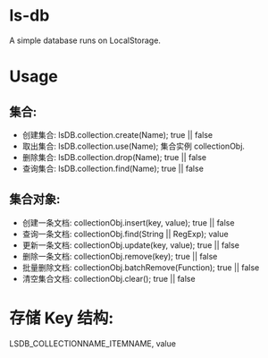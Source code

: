 # ls-db

A simple database runs on LocalStorage.

# Usage
集合:
---
- 创建集合: lsDB.collection.create(Name);   true || false
- 取出集合: lsDB.collection.use(Name);   集合实例 collectionObj.
- 删除集合: lsDB.collection.drop(Name);   true || false
- 查询集合: lsDB.collection.find(Name);   true || false
  
集合对象:
---
- 创建一条文档: collectionObj.insert(key, value);   true || false
- 查询一条文档: collectionObj.find(String || RegExp);   value
- 更新一条文档: collectionObj.update(key, value);   true || false
- 删除一条文档: collectionObj.remove(key);   true || false
- 批量删除文档: collectionObj.batchRemove(Function);   true || false
- 清空集合文档: collectionObj.clear();   true || false
  
# 存储 Key 结构:
LSDB_COLLECTIONNAME_ITEMNAME, value
